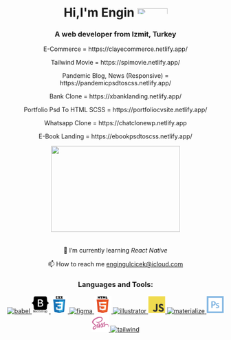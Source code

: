 <h1 align="center">Hi,I'm Engin <img src="https://media.giphy.com/media/26tn33aiTi1jkl6H6/giphy.gif" height="20" width="70"></h1>

<h3 align="center">A web developer from Izmit, Turkey </h3>

<p align="center">E-Commerce = https://clayecommerce.netlify.app/</p>
<p align="center">Tailwind Movie = https://spimovie.netlify.app/</p>
<p align="center">Pandemic Blog, News (Responsive) = https://pandemicpsdtoscss.netlify.app/</p>
<p align="center">Bank Clone = https://xbanklanding.netlify.app/</p>
<p align="center">Portfolio Psd To HTML SCSS = https://portfoliocvsite.netlify.app/</p>
<p align="center">Whatsapp Clone = https://chatclonewp.netlify.app</p>
<p align="center">E-Book Landing = https://ebookpsdtoscss.netlify.app/</p>




<div align="center">
<img src=https://media.tenor.com/MQMVC2Sg42UAAAAd/chandler-pc.gif width="300px" height="200px" >
</div>
<br />

<p align="center"> 🌱 I’m currently learning <i>React Native</i> </p>

 

<p align ="center">📫 How to reach me <a href="engingulcicek@icloud.com" target="_blank" title="Kişisel Site">engingulcicek@icloud.com</a> </p>



<h3 align="center">Languages and Tools:</h3>
<p align="center"> <a href="https://babeljs.io/" target="_blank" rel="noreferrer"> <img src="https://www.vectorlogo.zone/logos/babeljs/babeljs-icon.svg" alt="babel" width="40" height="40"/> </a> <a href="https://getbootstrap.com" target="_blank" rel="noreferrer"> <img src="https://raw.githubusercontent.com/devicons/devicon/master/icons/bootstrap/bootstrap-plain-wordmark.svg" alt="bootstrap" width="40" height="40"/> </a> 
</a> <a href="https://www.w3schools.com/css/" target="_blank" rel="noreferrer"> <img src="https://raw.githubusercontent.com/devicons/devicon/master/icons/css3/css3-original-wordmark.svg" alt="css3" width="40" height="40"/> </a> <a href="https://www.figma.com/" target="_blank" rel="noreferrer"> <img src="https://www.vectorlogo.zone/logos/figma/figma-icon.svg" alt="figma" width="40" height="40"/> </a> 
<a href="https://www.w3.org/html/" target="_blank" rel="noreferrer"> <img src="https://raw.githubusercontent.com/devicons/devicon/master/icons/html5/html5-original-wordmark.svg" alt="html5" width="40" height="40"/> </a> <a href="https://www.adobe.com/in/products/illustrator.html" target="_blank" rel="noreferrer"> <img src="https://www.vectorlogo.zone/logos/adobe_illustrator/adobe_illustrator-icon.svg" alt="illustrator" width="40" height="40"/> </a> <a href="https://developer.mozilla.org/en-US/docs/Web/JavaScript" target="_blank" rel="noreferrer"> <img src="https://raw.githubusercontent.com/devicons/devicon/master/icons/javascript/javascript-original.svg" alt="javascript" width="40" height="40"/> </a> <a href="https://materializecss.com/" target="_blank" rel="noreferrer"> <img src="https://raw.githubusercontent.com/prplx/svg-logos/5585531d45d294869c4eaab4d7cf2e9c167710a9/svg/materialize.svg" alt="materialize" width="40" height="40"/> </a> 
<a href="https://www.photoshop.com/en" target="_blank" rel="noreferrer"> <img src="https://raw.githubusercontent.com/devicons/devicon/master/icons/photoshop/photoshop-line.svg" alt="photoshop" width="40" height="40"/> </a> 
<a href="https://sass-lang.com" target="_blank" rel="noreferrer"> <img src="https://raw.githubusercontent.com/devicons/devicon/master/icons/sass/sass-original.svg" alt="sass" width="40" height="40"/> </a> <a href="https://tailwindcss.com/" target="_blank" rel="noreferrer"> <img src="https://www.vectorlogo.zone/logos/tailwindcss/tailwindcss-icon.svg" alt="tailwind" width="40" height="40"/> </a> 
